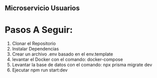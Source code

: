 ## Microservicio Usuarios

# Pasos A Seguir:

  1. Clonar el Repositorio
  2. Instalar Dependencias
  3. Crear un archivo .env basado en el env.template
  4. levantar el Docker con el comando: docker-compose
  5. Levantar la base de datos con el comando: npx prisma migrate dev
  6. Ejecutar npm run start:dev
